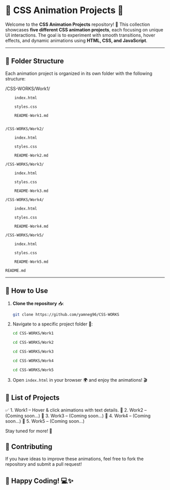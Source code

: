 # 🎨 CSS Animation Projects 🚀

Welcome to the **CSS Animation Projects** repository! 🎉 This collection showcases **five different CSS animation projects**, each focusing on unique UI interactions.
The goal is to experiment with smooth transitions, hover effects, and dynamic animations using **HTML, CSS, and JavaScript**.

---

## 📁 Folder Structure

Each animation project is organized in its own folder with the following structure:

/CSS-WORKS/Work1/

        index.html

        styles.css

        README-Work1.md


    /CSS-WORKS/Work2/

        index.html

        styles.css

        README-Work2.md

    /CSS-WORKS/Work3/

        index.html

        styles.css

        README-Work3.md

    /CSS-WORKS/Work4/

        index.html

        styles.css

        README-Work4.md
        
    /CSS-WORKS/Work5/

        index.html

        styles.css

        README-Work5.md

    README.md

---

## 🚀 How to Use

1.  **Clone the repository** 📥:

    ```bash
    git clone https://github.com/yamneg96/CSS-WORKS
    ```

2.  Navigate to a specific project folder 📂:

    ```bash
    cd CSS-WORKS/Work1
    ```

    ```bash
    cd CSS-WORKS/Work2
    ```

    ```bash
    cd CSS-WORKS/Work3
    ```

    ```bash
    cd CSS-WORKS/Work4
    ```

    ```bash
    cd CSS-WORKS/Work5
    ```

3.  Open `index.html` in your browser 🌍 and enjoy the animations! 🎬

## 📌 List of Projects

✅ 1. Work1 – Hover & click animations with text details.
🔄 2. Work2 – (Coming soon...)
🔄 3. Work3 – (Coming soon...)
🔄 4. Work4 – (Coming soon...)
🔄 5. Work5 – (Coming soon...)

Stay tuned for more! 🚀

## 🤝 Contributing

If you have ideas to improve these animations, feel free to fork the repository and submit a pull request!

## 🎉 Happy Coding! 💻✨
